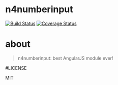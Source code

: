 # n4numberinput
[![Build Status](https://secure.travis-ci.org/N4Works/n4numberinput.png?branch=master)](https://travis-ci.org/N4Works/n4numberinput)
[![Coverage Status](https://coveralls.io/repos/N4Works/n4numberinput/badge.svg?branch=master)](https://coveralls.io/r/N4Works/n4numberinput/?branch=master)

# about

> n4numberinput: best AngularJS module ever!

#LICENSE

MIT
